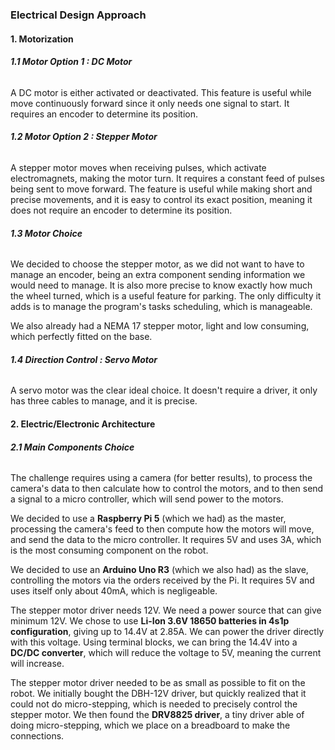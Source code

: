### Electrical Design Approach



#### 1\. Motorization

###### **1.1 Motor Option 1 : DC Motor**

A DC motor is either activated or deactivated. This feature is useful while move continuously forward since it only needs one signal to start. It requires an encoder to determine its position.



###### **1.2 Motor Option 2 : Stepper Motor**

A stepper motor moves when receiving pulses, which activate electromagnets, making the motor turn. It requires a constant feed of pulses being sent to move forward. The feature is useful while making short and precise movements, and it is easy to control its exact position, meaning it does not require an encoder to determine its position.



###### **1.3 Motor Choice**

We decided to choose the stepper motor, as we did not want to have to manage an encoder, being an extra component sending information we would need to manage. It is also more precise to know exactly how much the wheel turned, which is a useful feature for parking. The only difficulty it adds is to manage the program's tasks scheduling, which is manageable.



We also already had a NEMA 17 stepper motor, light and low consuming, which perfectly fitted on the base.



###### **1.4 Direction Control : Servo Motor**

A servo motor was the clear ideal choice. It doesn't require a driver, it only has three cables to manage, and it is precise.



#### 2\. Electric/Electronic Architecture

###### **2.1 Main Components Choice**

The challenge requires using a camera (for better results), to process the camera's data to then calculate how to control the motors, and to then send a signal to a micro controller, which will send power to the motors. 



We decided to use a **Raspberry Pi 5** (which we had) as the master, processing the camera's feed to then compute how the motors will move, and send the data to the micro controller. It requires 5V and uses 3A, which is the most consuming component on the robot.



We decided to use an **Arduino Uno R3** (which we also had) as the slave, controlling the motors via the orders received by the Pi. It requires 5V and uses itself only about 40mA, which is negligeable. 



The stepper motor driver needs 12V. We need a power source that can give minimum 12V. We chose to use **Li-Ion 3.6V 18650 batteries in 4s1p configuration**, giving up to 14.4V at 2.85A. We can power the driver directly with this voltage. Using terminal blocks, we can bring the 14.4V into a **DC/DC converter**, which will reduce the voltage to 5V, meaning the current will increase.



The stepper motor driver needed to be as small as possible to fit on the robot. We initially bought the DBH-12V driver, but quickly realized that it could not do micro-stepping, which is needed to precisely control the stepper motor. We then found the **DRV8825 driver**, a tiny driver able of doing micro-stepping, which we place on a breadboard to make the connections. 






